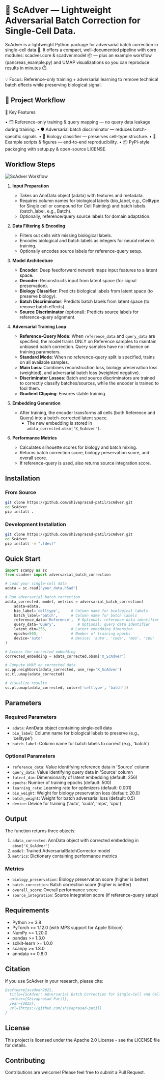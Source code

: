 # 🧬 ScAdver — Lightweight Adversarial Batch Correction for Single-Cell Data.

ScAdver is a lightweight Python package for adversarial batch correction in single-cell data 🧪. It offers a compact, well-documented pipeline with core modules:
scadver.core & scadver.model 📦 — plus an example workflow (pancreas_example.py) and UMAP visualizations so you can reproduce results in minutes ⏱️.

💡 Focus: Reference-only training + adversarial learning to remove technical batch effects while preserving biological signal.

## 🔬 Project Workflow

🚀 Key Features

•  🗂 Reference-only training & query mapping — no query data leakage during training.
•  🛡 Adversarial batch discriminator — reduces batch-specific signals.
•  🧩 Biology classifier — preserves cell-type structure.
•  📜 Example scripts & figures — end-to-end reproducibility.
•  📦 PyPI-style packaging with setup.py & open-source LICENSE.

## Workflow Steps

![ScAdver Workflow](images/workflow_diagram.png)

1. **Input Preparation**
   * Takes an AnnData object (adata) with features and metadata.
   * Requires column names for biological labels (bio_label, e.g., Celltype for Single cell or compound for Cell Painting) and batch labels (batch_label, e.g., Batch).
   * Optionally, reference/query source labels for domain adaptation.

2. **Data Filtering & Encoding**
   * Filters out cells with missing biological labels.
   * Encodes biological and batch labels as integers for neural network training.
   * Optionally encodes source labels for reference-query setup.

3. **Model Architecture**
   * **Encoder**: Deep feedforward network maps input features to a latent space.
   * **Decoder**: Reconstructs input from latent space (for signal preservation).
   * **Biology Classifier**: Predicts biological labels from latent space (to preserve biology).
   * **Batch Discriminator**: Predicts batch labels from latent space (to remove batch effects).
   * **Source Discriminator** (optional): Predicts source labels for reference-query alignment.

4. **Adversarial Training Loop**
   * **Reference-Query Mode**: When `reference_data` and `query_data` are specified, the model trains ONLY on Reference samples to maintain unbiased batch correction. Query samples have no influence on training parameters.
   * **Standard Mode**: When no reference-query split is specified, trains on all available samples.
   * **Main Loss**: Combines reconstruction loss, biology preservation loss (weighted), and adversarial batch loss (weighted negative).
   * **Discriminator Losses**: Batch and source discriminators are trained to correctly classify batches/sources, while the encoder is trained to fool them.
   * **Gradient Clipping**: Ensures stable training.

5. **Embedding Generation**
   * After training, the encoder transforms all cells (both Reference and Query) into a batch-corrected latent space.
      * The new embedding is stored in `adata_corrected.obsm['X_ScAdver']`.

6. **Performance Metrics**
   * Calculates silhouette scores for biology and batch mixing.
   * Returns batch correction score, biology preservation score, and overall score.
   * If reference-query is used, also returns source integration score.

## Installation

### From Source
```bash
git clone https://github.com/shivaprasad-patil/ScAdver.git
cd ScAdver
pip install .
```

### Development Installation
```bash
git clone https://github.com/shivaprasad-patil/ScAdver.git
cd ScAdver
pip install -e ".[dev]"
```

## Quick Start

```python
import scanpy as sc
from scadver import adversarial_batch_correction

# Load your single-cell data
adata = sc.read("your_data.h5ad")

# Run adversarial batch correction
adata_corrected, model, metrics = adversarial_batch_correction(
    adata=adata,
    bio_label='celltype',     # Column name for biological labels
    batch_label='batch',      # Column name for batch labels
    reference_data='Reference',  # Optional: reference data identifier
    query_data='Query',          # Optional: query data identifier
    latent_dim=256,           # Latent embedding dimension
    epochs=500,               # Number of training epochs
    device='auto'             # Device: 'auto', 'cuda', 'mps', 'cpu'
)

# Access the corrected embedding
corrected_embedding = adata_corrected.obsm['X_ScAdver']

# Compute UMAP on corrected data
sc.pp.neighbors(adata_corrected, use_rep='X_ScAdver')
sc.tl.umap(adata_corrected)

# Visualize results
sc.pl.umap(adata_corrected, color=['celltype', 'batch'])
```

## Parameters

### Required Parameters
- `adata`: AnnData object containing single-cell data
- `bio_label`: Column name for biological labels to preserve (e.g., 'celltype')
- `batch_label`: Column name for batch labels to correct (e.g., 'batch')

### Optional Parameters
- `reference_data`: Value identifying reference data in 'Source' column
- `query_data`: Value identifying query data in 'Source' column
- `latent_dim`: Dimensionality of latent embedding (default: 256)
- `epochs`: Number of training epochs (default: 500)
- `learning_rate`: Learning rate for optimizers (default: 0.001)
- `bio_weight`: Weight for biology preservation loss (default: 20.0)
- `batch_weight`: Weight for batch adversarial loss (default: 0.5)
- `device`: Device for training ('auto', 'cuda', 'mps', 'cpu')

## Output

The function returns three objects:
1. `adata_corrected`: AnnData object with corrected embedding in `obsm['X_ScAdver']`
2. `model`: Trained AdversarialBatchCorrector model
3. `metrics`: Dictionary containing performance metrics

### Metrics
- `biology_preservation`: Biology preservation score (higher is better)
- `batch_correction`: Batch correction score (higher is better)
- `overall_score`: Overall performance score
- `source_integration`: Source integration score (if reference-query setup)

## Requirements

- Python >= 3.8
- PyTorch >= 1.12.0 (with MPS support for Apple Silicon)
- NumPy >= 1.20.0
- pandas >= 1.3.0
- scikit-learn >= 1.0.0
- scanpy >= 1.8.0
- anndata >= 0.8.0

## Citation

If you use ScAdver in your research, please cite:

```bibtex
@software{scadver2025,
  title={ScAdver: Adversarial Batch Correction for Single-Cell and Cell Painting Data},
  author={Shivaprasad Patil},
  year={2025},
  url={https://github.com/shivaprasad-patil}
}
```

## License

This project is licensed under the Apache 2.0 License - see the LICENSE file for details.

## Contributing

Contributions are welcome! Please feel free to submit a Pull Request.
